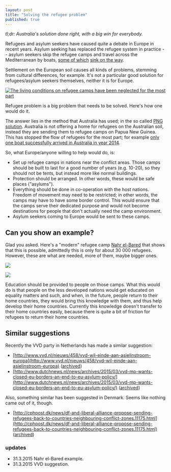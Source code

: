 ```yaml
---
layout: post
title: "Solving the refugee problem"
published: true
---
```


*tl;dr: Australia's solution done right, with a big win for everybody.*

Refugees and asylum seekers have caused quite a debate in Europe in recent years. Asylum seeking has replaced the refugee system in practice -- asylum seekers skip the refugee camps and travel across the Mediterranean by boats, [some of which](http://www.bbc.com/news/world-europe-31414009) [sink on the way](http://www.unhcr.org/4f2803949.html).

Settlement on the European soil causes all kinds of problems, stemming from cultural differences, for example. It's not a particular good solution for refugees/asylum seekers themselves, neither it is for Europe.

[![The living conditions on refugee camps have been neglected for the most part](http://upload.wikimedia.org/wikipedia/commons/9/94/The_Sahrawi_refugees_%E2%80%93_a_forgotten_crisis_in_the_Algerian_desert_%287%29.jpg)](http://upload.wikimedia.org/wikipedia/commons/9/94/The_Sahrawi_refugees_%E2%80%93_a_forgotten_crisis_in_the_Algerian_desert_%287%29.jpg "The living conditions on refugee camps have been neglected for the most part.")

Refugee problem is a big problem that needs to be solved. Here's how one would do it.

The answer lies in the method that Australia has used; in the so called [PNG solution](http://en.wikipedia.org/wiki/PNG_solution). Australia is not offering a home for refugees on the Australian soil, instead they are sending them to refugee camps on Papua New Guinea. This has stopped the flow of refugees for the most part; for example [only one boat successfully arrived in Australia in year 2014](http://www.smh.com.au/federal-politics/political-news/scott-morrison-cuts-off-access-to-australia-for-refugees-in-indonesia-20141118-11p7ww.html).

So, what Europe/anyone willing to help would do, is:

- Set up refugee camps in nations near the conflict areas. Those camps should be built to last for a good number of years (e.g. 10-20), so they should not be tents, but instead more like normal buildings.
- Protection should be arranged. In other words, these would be safe places ("asylums").
- Everything should be done in co-operation with the host nations. Freedom of movement may need to be restricted; in other words, the camps may have to have some border control. This would ensure that the camps serve their dedicated purpose and would not become destinations for people that don't actually need the camp environment.
- Asylum seekers coming to Europe would be sent to these camps.

## Can you show an example?

Glad you asked. Here's a "modern" refugee camp [Nahr el-Bared](http://www.dezeen.com/2013/05/02/reconstruction-of-nahr-el-bared-refugee-camp/) that shows that this is possible, admittedly this is only for about 30 000 refugees. However, these are what are needed, more of them, maybe bigger ones.

[![](https://cloud.githubusercontent.com/assets/433707/6909567/1e65f3b6-d750-11e4-97f2-ece9806a95d8.png)](https://cloud.githubusercontent.com/assets/433707/6909567/1e65f3b6-d750-11e4-97f2-ece9806a95d8.png "Nahr el-Bared refugee camp — a camp isn't the right word for this.")

[![](https://cloud.githubusercontent.com/assets/433707/6909578/2e0372bc-d750-11e4-91b0-0b2aff0b80b7.png)](https://cloud.githubusercontent.com/assets/433707/6909578/2e0372bc-d750-11e4-91b0-0b2aff0b80b7.png "Refugee camps are often permanent, this is what permanent should look like.")

Education should be provided to people on those camps. What this would do is that people on the less developed nations would get educated on equality matters and such, and when, in the future, people return to their home countries, they would bring this knowledge with them, and thus help develop their home countries. Currently this knowledge doesn't transfer to their home countries easily, because there is quite a bit of friction for refugees to return their home countries.

## Similar suggestions

Recently the VVD party in Netherlands has made a similar suggestion:

- [http://www.vvd.nl/nieuws/458/vvd-wil-einde-aan-asielinstroom-europa](http://www.vvd.nl/nieuws/458/vvd-wil-einde-aan-asielinstroom-europa) ([archived](https://archive.today/lkrBZ))
- [http://www.dutchnews.nl/news/archives/2015/03/vvd-mp-wants-closed-eu-borders-an-end-to-eu-asylum-policy/](http://www.dutchnews.nl/news/archives/2015/03/vvd-mp-wants-closed-eu-borders-an-end-to-eu-asylum-policy/) ([archived](https://archive.today/Sy8ay))

Also, something similar has been suggested in Denmark. Seems like nothing came out of it, though.

- [http://cphpost.dk/news/df-and-liberal-alliance-propose-sending-refugees-back-to-countries-neighbouring-conflict-zones.11175.html](http://cphpost.dk/news/df-and-liberal-alliance-propose-sending-refugees-back-to-countries-neighbouring-conflict-zones.11175.html) ([archived](https://archive.today/W2vhG))

### updates

- 31.3.2015 Nahr el-Bared example.
- 31.3.2015 VVD suggestion.
